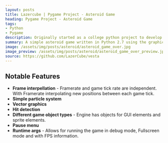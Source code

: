 ```yaml
---
layout: posts
title: Lazercube | Pygame Project - Asteroid Game 
heading: Pygame Project - Asteroid Game 
tags:
- Python
- Pygame
description: Originally started as a college python project to develop my programming skills but has grown to become a project that I love coming back and improving on. It was used to display my ability to work through a complex project and to learn something new, in this case the graphics libary Pygame.
summary: A simple asteroid game written in Python 2.7 using the graphics libary Pygame.
image: /assets/img/posts/asteroid/asteroid_game_over.jpg
image_preview: /assets/img/posts/asteroid/asteroid_game_over_preview.jpg
source: https://github.com/LazerCube/vesta
---
```


## Notable Features

- **Frame interpellation** - Framerate and game tick rate are independent. With Framerate interpolating new positions between each game tick.
- **Simple particle system**
- **Vector graphics**
- **Hit detection**
- **Different game object types** - Engine has objects for GUI elements and sprite elements.
- **Pause menu**
- **Runtime args** - Allows for running the game in debug mode, Fullscreen mode and with FPS information.
